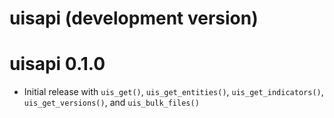 # uisapi (development version)

# uisapi 0.1.0

* Initial release with `uis_get()`, `uis_get_entities()`, `uis_get_indicators()`, `uis_get_versions()`, and `uis_bulk_files()`
